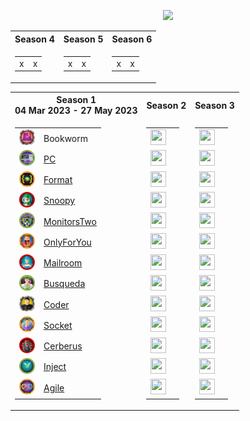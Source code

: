 <p align="center">
<img src="https://media2.giphy.com/media/v1.Y2lkPTc5MGI3NjExc3Rma2cwdTY0Y2FwcTVmZW9md2NpcjV5bG8zM3Iyc29tenl0ejd3dSZlcD12MV9pbnRlcm5hbF9naWZfYnlfaWQmY3Q9cw/V9OsQgyaVeJ9Rxf0jH/giphy.webp" class="centerAlign" style="width:30%">
</p>



<div align="center">

<table>
<tr>
  <th>Season 4 </th>
  <th>Season 5 </th>
  <th>Season 6 </th>
</tr>
<tr>
<td>
  
| | |
| ------------- | ------------- |
| x | x | 

</td>

<td>
  
| | |
| ------------- | ------------- |
| x | x | 

</td>

<td>
  
| | |
| ------------- | ------------- |
| x | x | 

</td>
</tr>
</table>



<table>
<tr>
  <th>Season 1 <br> 04 Mar 2023 - 27 May 2023</th>
  <th>Season 2</th>
  <th>Season 3</th>
</tr>
<tr>
<td>
  
| | |
| ------------- | ------------- |
| <img src="icons/s1/f0c89af6ee134e1b432d95e4528cf0cd.png" height="25px" width="25px">  | Bookworm | 
| <img src="icons/s1/6d08e5f1919c77c0497213377f635e08.png" height="25px" width="25px"> | [PC](https://github.com/purplestormctf/Writeups/blob/main/htb/machines/pc/pc_writeup.md) |
| <img src="icons/s1/acdbb2202a5db5ed5103524fb80cf9cd.png" height="25px" width="25px"> | [Format]() |
| <img src="icons/s1/dad63a6e9acecb328beab54e35644220.png" height="25px" width="25px"> | [Snoopy]() |
| <img src="icons/s1/b55987f8ef9a42df2ad4b4c096e3824d.png" height="25px" width="25px"> | [MonitorsTwo]() |
| <img src="icons/s1/5147467f5bb0d84eff614fd4ef2f7c23.png" height="25px" width="25px"> | [OnlyForYou]() |
| <img src="icons/s1/2d055b1ccac1cebea1cb624e77ab4ded.png" height="25px" width="25px"> | [Mailroom]() |
| <img src="icons/s1/a6942ab57b6a79f71240420442027334.png" height="25px" width="25px"> | [Busqueda]() |
| <img src="icons/s1/30fc6acef9d23aa9fd71277123c64f24.png" height="25px" width="25px"> | [Coder]() |
| <img src="icons/s1/9a73cabc03399aaac0640a0148e3a371.png" height="25px" width="25px"> | [Socket]() |
| <img src="icons/s1/0ec0d1f3e6e5f8602892e310c28079e6.png" height="25px" width="25px"> | [Cerberus]() |
| <img src="icons/s1/285ba8819710b6ae1f67bc0e5914ffd9.png" height="25px" width="25px"> | [Inject]() |
| <img src="icons/s1/8fa064016362fbfce91b5de54b7e7f7e.webp" height="25px" width="25px"> | [Agile]() |
</td>

<td>
  
| | |
| ------------- | ------------- |
| <img src="icons/s2/" height="25px" width="25px"> | []() |
| <img src="icons/s2/" height="25px" width="25px"> | []() |
| <img src="icons/s2/" height="25px" width="25px"> | []() |
| <img src="icons/s2/" height="25px" width="25px"> | []() |
| <img src="icons/s2/" height="25px" width="25px"> | []() |
| <img src="icons/s2/" height="25px" width="25px"> | []() |
| <img src="icons/s2/" height="25px" width="25px"> | []() |
| <img src="icons/s2/" height="25px" width="25px"> | []() |
| <img src="icons/s2/" height="25px" width="25px"> | []() |
| <img src="icons/s2/" height="25px" width="25px"> | []() |
| <img src="icons/s2/" height="25px" width="25px"> | []() |
| <img src="icons/s2/" height="25px" width="25px"> | []() |
| <img src="icons/s2/" height="25px" width="25px"> | []() |
  
</td>

<td>
  
| | |
| ------------- | ------------- |
| <img src="icons/s3/" height="25px" width="25px"> | []() |
| <img src="icons/s3/" height="25px" width="25px"> | []() |
| <img src="icons/s3/" height="25px" width="25px"> | []() |
| <img src="icons/s3/" height="25px" width="25px"> | []() |
| <img src="icons/s3/" height="25px" width="25px"> | []() |
| <img src="icons/s3/" height="25px" width="25px"> | []() |
| <img src="icons/s3/" height="25px" width="25px"> | []() |
| <img src="icons/s3/" height="25px" width="25px"> | []() |
| <img src="icons/s3/" height="25px" width="25px"> | []() |
| <img src="icons/s3/" height="25px" width="25px"> | []() |
| <img src="icons/s3/" height="25px" width="25px"> | []() |
| <img src="icons/s3/" height="25px" width="25px"> | []() |
| <img src="icons/s3/" height="25px" width="25px"> | []() |


</td>
</tr>
</table>

</div>
